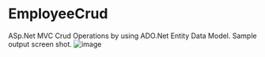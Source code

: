 # EmployeeCrud
ASp.Net MVC Crud Operations by using ADO.Net Entity Data Model.
Sample output screen shot.
![image](https://user-images.githubusercontent.com/25552209/120940062-d7f22a00-c738-11eb-9337-42f92e157a54.png)
